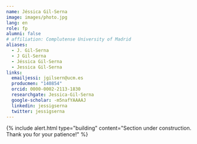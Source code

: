 ```yaml
---
name: Jéssica Gil-Serna
image: images/photo.jpg
lang: en
role: fp
alumni: false
# affiliation: Complutense University of Madrid
aliases:
  - J. Gil-Serna
  - J Gil-Serna
  - Jéssica Gil-Serna
  - Jessica Gil-Serna
links:
  emailjessi: jgilsern@ucm.es
  producmen: "140854"
  orcid: 0000-0002-2113-1830
  researchgate: Jessica-Gil-Serna
  google-scholar: -m5nafYAAAAJ
  linkedin: jessigserna
  twitter: jessigserna
---
```


{%
  include alert.html
  type="building"
  content="Section under construction. Thank you for your patience!"
%}
